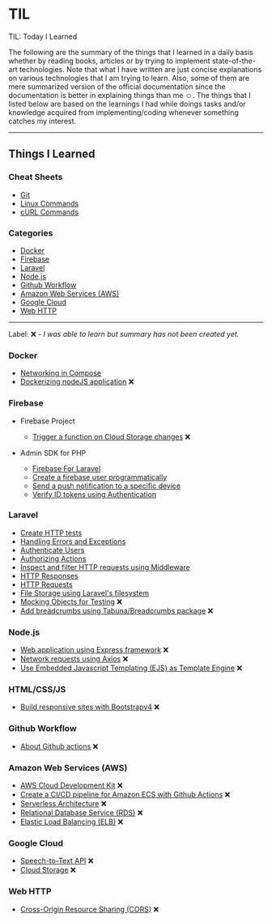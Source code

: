# TIL

TIL: Today I Learned

The following are the summary of the things that I learned in a daily basis whether by reading books, articles or by trying to implement state-of-the-art technologies. Note that what I have written are just concise explanations on various technologies that I am trying to learn. Also, some of them are mere summarized version of the official documentation since the documentation is better in explaining things than me :relaxed:. The things that I listed below are based on the learnings I had while doings tasks and/or knowledge acquired from implementing/coding whenever something catches my interest.

---------------------------------------------------------------------

## Things I Learned

### Cheat Sheets

- [Git](cheat_sheets/git.md)
- [Linux Commands](cheat_sheets/linux.md)
- [cURL Commands](cheat_sheets/curl.md)

### Categories

- [Docker](#docker)
- [Firebase](#firebase)
- [Laravel](#laravel)
- [Node.js](#nodejs)
- [Github Workflow](#github-workflow)
- [Amazon Web Services (AWS)](#amazon-web-services-aws)
- [Google Cloud](#google-cloud)
- [Web HTTP](#web-http)

--------

Label: :x: - _I was able to learn but summary has not been created yet._

### Docker

- [Networking in Compose](docker/networking-in-compose.md)
- [Dockerizing nodeJS application](docker/dockerizing-nodejs.md) :x:

### Firebase

- Firebase Project
  - [Trigger a function on Cloud Storage changes](firebase_project/cloud_functions/cloud-storage-triggers.md) :x:

- Admin SDK for PHP
  - [Firebase For Laravel](laravel_server/firebase-for-laravel.md)
  - [Create a firebase user programmatically](laravel_server/create-user.md)
  - [Send a push notification to a specific device](laravel_server/cloud-messaging.md)
  - [Verify ID tokens using Authentication](laravel_server/authentication.md)

### Laravel

- [Create HTTP tests](laravel/http-test.md)
- [Handling Errors and Exceptions](laravel/error-handling.md)
- [Authenticate Users](laravel/authentication.md)
- [Authorizing Actions](laravel/authorization.md)
- [Inspect and filter HTTP requests using Middleware](laravel/middleware.md)
- [HTTP Responses](laravel/http-response.md)
- [HTTP Requests](laravel/http-request.md)
- [File Storage using Laravel's filesystem](laravel/file-storage.md)
- [Mocking Objects for Testing](laravel/mocking.md) :x:
- [Add breadcrumbs using Tabuna/Breadcrumbs package](laravel/tabuna-breadcrumbs.md) :x:

### Node.js

- [Web application using Express framework](nodejs/express.md) :x:
- [Network requests using Axios](nodejs/axios.md) :x:
- [Use Embedded Javascript Templating (EJS) as Template Engine](node/ejs.md) :x:

### HTML/CSS/JS

- [Build responsive sites with Bootstrapv4](html_css_js/bootstrap.md) :x:

### Github Workflow

- [About Github actions](github_workflow/github-actions.md) :x:

### Amazon Web Services (AWS)

- [AWS Cloud Development Kit](aws/cdk.md) :x:
- [Create a CI/CD pipeline for Amazon ECS with Github Actions](aws/ecs.md) :x:
- [Serverless Architecture](aws/serverless.md) :x:
- [Relational Database Service (RDS)](aws/rds.md) :x:
- [Elastic Load Balancing (ELB)](aws/elb.md) :x:

### Google Cloud

- [Speech-to-Text API](google_cloud/speech-to-text.md) :x:
- [Cloud Storage](google_cloud/cloud-storage.md) :x:

### Web HTTP

- [Cross-Origin Resource Sharing (CORS)](web_http/cors.md) :x:
